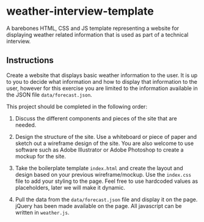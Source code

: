 # weather-interview-template
A barebones HTML, CSS and JS template representing a website for displaying weather related information that 
is used as part of a technical interview.

## Instructions

Create a website that displays basic weather information to the user. It is up to you to decide what information and 
how to display that information to the user, however for this exercise you are limited to the information 
available in the JSON file `data/forecast.json`.

This project should be completed in the following order:

1. Discuss the different components and pieces of the site that are needed.

2. Design the structure of the site. Use a whiteboard or piece of paper and sketch out a wireframe design  of the site. 
You are also welcome to use software such as Adobe Illustrator or Adobe Photoshop to create a mockup for the site.

3. Take the boilerplate template `index.html` and create the layout and design based on your previous
wireframe/mockup. Use the `index.css` file to add your styling to the page. 
Feel free to use hardcoded values as placeholders, later we will make it dynamic.

4. Pull the data from the `data/forecast.json` file and display it on the page. jQuery has been made available on the page.
All javascript can be written in `weather.js`.
